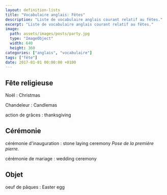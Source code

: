 ```yaml
---
layout: definition-lists
title: "Vocabulaire anglais: Fêtes"
description: "Liste de vocabulaire anglais courant relatif au fêtes."
excerpt: "Liste de vocabulaire anglais courant relatif au fêtes."
image:
  path: assets/images/posts/party.jpg
  type: "ImageObject"
  width: 640
  height: 360
categories: ["anglais", "vocabulaire"]
tags: ["fête"]
date: 2017-01-01 00:00:00 +0100
---
```


## Fête religieuse

Noël
: Christmas

Chandeleur
: Candlemas

action de grâces
: thanksgiving


## Cérémonie

cérémonie d'inauguration
: stone laying ceremony
*Pose de la première pierre.*

cérémonie de mariage
: wedding ceremony


## Objet

oeuf de pâques
: Easter egg

